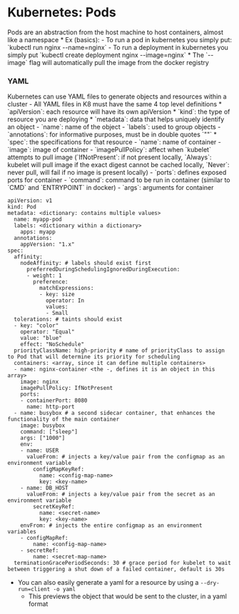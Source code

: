 <h1>Kubernetes: Pods</h1>
Pods are an abstraction from the host machine to host containers, almost like a namespace
* Ex (basics): 
  - To run a pod in kubernetes you simply put: `kubectl run nginx --name=nginx`
  - To run a deployment in kubernetes you simply put `kubectl create deployment nginx --image=nginx`
    * The `--image` flag will automatically pull the image from the docker registry
<h3>YAML</h3>
Kubernetes can use YAML files to generate objects and resources within a cluster
- All YAML files in K8 must have the same 4 top level definitions
  * `apiVersion`: each resource will have its own apiVersion
  * `kind`: the type of resource you are deploying
  * `metadata`: data that helps uniquely identify an object
    - `name`: name of the object
    - `labels`: used to group objects 
    - `annotations`: for informative purposes, must be in double quotes `""`  
  * `spec`: the specifications for that resource
    - `name`: name of container
    - `image`: image of container
    - `imagePullPolicy`: affect when `kubelet` attempts to pull image (`IfNotPresent`: if not present locally, `Always`: kubelet will pull image if the exact digest cannot be cached locally, `Never`: never pull, will fail if no image is present locally)
    - `ports`: defines exposed ports for container
    - `command`: command to be run in container (similar to `CMD` and `ENTRYPOINT` in docker)
    - `args`: arguments for container

```
apiVersion: v1
kind: Pod
metadata: <dictionary: contains multiple values>
  name: myapp-pod
  labels: <dictionary within a dictionary>
    apps: myapp
  annotations:
    appVersion: "1.x"
spec:
  affinity:
    nodeAffinity: # labels should exist first
      preferredDuringSchedulingIgnoredDuringExecution:
      - weight: 1
        preference:
          matchExpressions:
          - key: size
            operator: In
            values:
            - Small
  tolerations: # taints should exist
  - key: "color"
    operator: "Equal"
    value: "blue"
    effect: "NoSchedule"
  priorityClassName: high-priority # name of priorityClass to assign to Pod that will determine its priority for scheduling
  containers: <array, since it can define multiple containers>
  - name: nginx-container <the -, defines it is an object in this array>
    image: nginx
    imagePullPolicy: IfNotPresent
    ports:
    - containerPort: 8080
      name: http-port
  - name: busybox # a second sidecar container, that enhances the functionality of the main container
    image: busybox
    command: ["sleep"]
    args: ["1000"]
    env:
    - name: USER
      valueFrom: # injects a key/value pair from the configmap as an environment variable
        configMapKeyRef:
          name: <config-map-name>
          key: <key-name>
    - name: DB_HOST 
      valueFrom: # injects a key/value pair from the secret as an environment variable
        secretKeyRef:
          name: <secret-name>
          key: <key-name>
    envFrom: # injects the entire configmap as an environment variables
    - configMapRef:
        name: <config-map-name>
    - secretRef:
        name: <secret-map-name>
  terminationGracePeriodSeconds: 30 # grace period for kubelet to wait between triggering a shut down of a failed container, default is 30s
```

  * You can also easily generate a yaml for a resource by using a `--dry-run=client -o yaml`
    - This previews the object that would be sent to the cluster, in a yaml format
